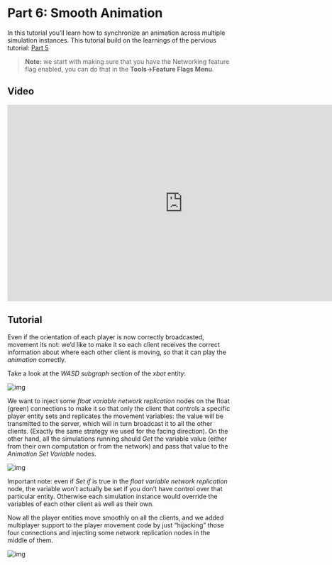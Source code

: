 # Part 6: Smooth Animation

In this tutorial you’ll learn how to synchronize an animation across multiple simulation instances. This tutorial build on the learnings of the pervious tutorial: [Part 5]({{tutorials}}//network/animation_sample/basic_graph_variables.md)

>  **Note:**  we start with making sure that you have the Networking feature flag enabled, you can do that in the **Tools→Feature Flags Menu**. 


## Video
<iframe frameborder="0" scrolling="no" marginheight="0" marginwidth="0"width="788.54" height="443" type="text/html" src="https://www.youtube.com/embed/ZLFbNz_uFrw?autoplay=0&fs=0&iv_load_policy=3&showinfo=0&rel=0&cc_load_policy=0&start=0&end=0&origin=http://ourmachinery.com"></iframe>

## Tutorial

Even if the orientation of each player is now correctly broadcasted, movement its not: we’d like to make it so each client receives the correct information about where each other client is moving, so that it can play the *animation* correctly.

Take a look at the *WASD subgraph* section of the *xbot* entity: 

![img](https://paper-attachments.dropbox.com/s_5F8ED61A9C68BDE8B9368D5E3DABD345E39CC324FB030EDE9E31314C3B7EE30F_1635343896237_image.png)

We want to inject some *float variable network replication* nodes on the float (green) connections to make it so that only the client that controls a specific player entity sets and replicates the movement variables: the value will be transmitted to the server, which will in turn broadcast it to all the other clients. (Exactly the same strategy we used for the facing direction). On the other hand, all the simulations running should *Get* the variable value (either from their own computation or from the network) and pass that value to the *Animation Set Variable* nodes. 

![img](https://paper-attachments.dropbox.com/s_5F8ED61A9C68BDE8B9368D5E3DABD345E39CC324FB030EDE9E31314C3B7EE30F_1635343687819_image.png)

Important note: even if *Set if* is true in the *float variable network replication* node, the variable won’t actually be set if you don’t have control over that particular entity. Otherwise each simulation instance would override the variables of each other client as well as their own.

Now all the player entities move smoothly on all the clients, and we added multiplayer support to the player movement code by just “hijacking” those four connections and injecting some network replication nodes in the middle of them.

![img](https://paper-attachments.dropbox.com/s_5F8ED61A9C68BDE8B9368D5E3DABD345E39CC324FB030EDE9E31314C3B7EE30F_1635344207286_image.png)